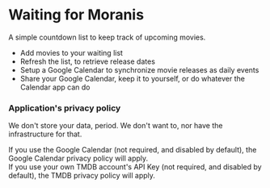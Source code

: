 # Waiting for Moranis

A simple countdown list to keep track of upcoming movies.

* Add movies to your waiting list
* Refresh the list, to retrieve release dates
* Setup a Google Calendar to synchronize movie releases as daily events
* Share your Google Calendar, keep it to yourself, or do whatever the Calendar app can do


### Application's privacy policy

We don't store your data, period.
We don't want to, nor have the infrastructure for that.  

If you use the Google Calendar (not required, and disabled by default), the Google Calendar privacy policy will apply.  
If you use your own TMDB account's API Key (not required, and disabled by default), the TMDB privacy policy will apply.
